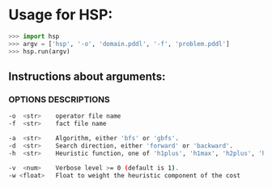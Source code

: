 # Usage for HSP: 
```python
>>> import hsp
>>> argv = ['hsp', '-o', 'domain.pddl', '-f', 'problem.pddl']
>>> hsp.run(argv)
```

## Instructions about arguments:

### OPTIONS   DESCRIPTIONS
```bash
-o  <str>    operator file name
-f  <str>    fact file name

-a  <str>    Algorithm, either 'bfs' or 'gbfs'.
-d  <str>    Search direction, either 'forward' or 'backward'.
-h  <str>    Heuristic function, one of 'h1plus', 'h1max', 'h2plus', 'h2max'.

-v  <num>    Verbose level >= 0 (default is 1).
-w <float>   Float to weight the heuristic component of the cost 
```
